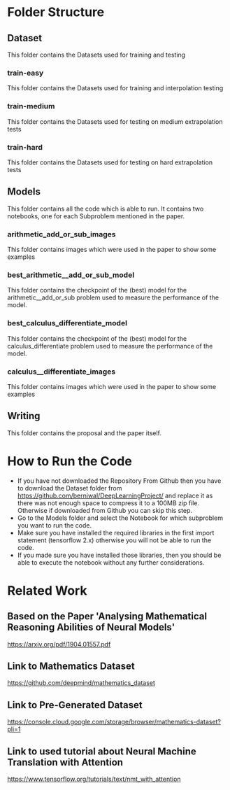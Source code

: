 # Folder Structure
## Dataset
This folder contains the Datasets used for training and testing
### train-easy
This folder contains the Datasets used for training and interpolation testing
### train-medium
This folder contains the Datasets used for testing on medium extrapolation tests
### train-hard
This folder contains the Datasets used for testing on hard extrapolation tests
## Models
This folder contains all the code which is able to run. It contains two notebooks, one for each Subproblem mentioned in the paper.
### arithmetic_add_or_sub_images
This folder contains images which were used in the paper to show some examples
### best_arithmetic__add_or_sub_model
This folder contains the checkpoint of the (best) model for the arithmetic__add_or_sub problem used to measure the performance of the model.
### best_calculus_differentiate_model
This folder contains the checkpoint of the (best) model for the calculus_differentiate problem used to measure the performance of the model.
### calculus__differentiate_images
This folder contains images which were used in the paper to show some examples
## Writing
This folder contains the proposal and the paper itself.
# How to Run the Code
* If you have not downloaded the Repository From Github then you have to download the Dataset folder from https://github.com/berniwal/DeepLearningProject/ and replace it as there was not enough space to compress it to a 100MB zip file. Otherwise if downloaded from Github you can skip this step.
* Go to the Models folder and select the Notebook for which subproblem you want to run the code.
* Make sure you have installed the required libraries in the first import statement (tensorflow 2.x) otherwise you will not be able to run the code.
* If you made sure you have installed those libraries, then you should be able to execute the notebook without any further considerations.
# Related Work
## Based on the Paper 'Analysing Mathematical Reasoning Abilities of Neural Models'
https://arxiv.org/pdf/1904.01557.pdf
## Link to Mathematics Dataset
https://github.com/deepmind/mathematics_dataset
## Link to Pre-Generated Dataset
https://console.cloud.google.com/storage/browser/mathematics-dataset?pli=1
## Link to used tutorial about Neural Machine Translation with Attention
https://www.tensorflow.org/tutorials/text/nmt_with_attention
